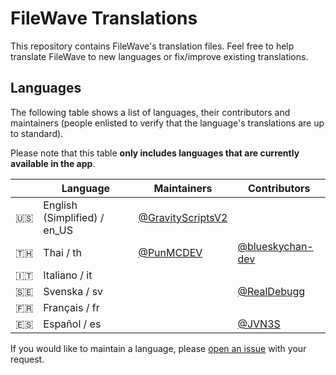 # FileWave Translations

This repository contains FileWave's translation files. Feel free to help translate FileWave to new languages or fix/improve existing translations. 

## Languages

The following table shows a list of languages, their contributors and maintainers (people enlisted to verify that the language's translations are up to standard).

Please note that this table **only includes languages that are currently available in the app**.

|   | Language | Maintainers | Contributors |
|:-:|---|---|---|
|🇺🇸|English (Simplified) / en_US|[@GravityScriptsV2](https://github.com/GravityScriptsV2)||
|🇹🇭|Thai / th|[@PunMCDEV](https://github.com/PunEpicStudio)|[@blueskychan-dev](https://github.com/blueskychan-dev)|
|🇮🇹|Italiano / it|||
|🇸🇪|Svenska / sv||[@RealDebugg](https://github.com/RealDebugg)|
|🇫🇷|Français / fr|||
|🇪🇸|Español / es||[@JVN3S](https://github.com/JVN3S)|

If you would like to maintain a language, please [open an issue](https://github.com/FiIeWave/translations/issues/new/choose) with your request.

